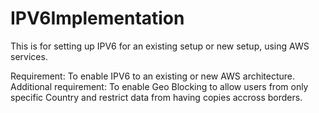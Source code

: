 # IPV6Implementation
This is for setting up IPV6 for an existing setup or new setup, using AWS services.

Requirement:
To enable IPV6 to an existing or new AWS architecture.
Additional requirement: To enable Geo Blocking to allow users from only specific Country and restrict data from having copies accross borders.
